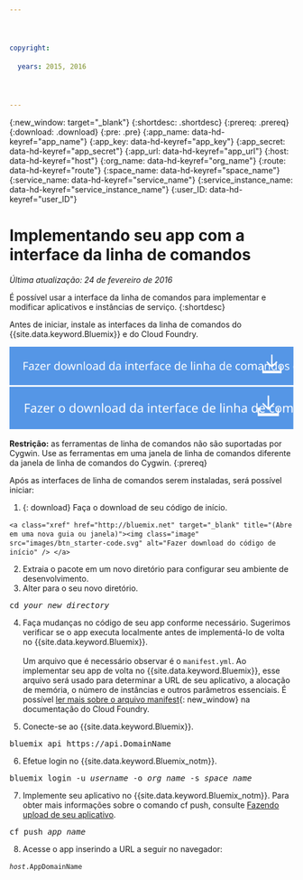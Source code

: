 ```yaml
---

 

copyright:

  years: 2015, 2016

 

---
```


{:new_window: target="_blank"}
{:shortdesc: .shortdesc}
{:prereq: .prereq}
{:download: .download}
{:pre: .pre}
{:app_name: data-hd-keyref="app_name"}
{:app_key: data-hd-keyref="app_key"}
{:app_secret: data-hd-keyref="app_secret"}
{:app_url: data-hd-keyref="app_url"}
{:host: data-hd-keyref="host"}
{:org_name: data-hd-keyref="org_name"}
{:route: data-hd-keyref="route"}
{:space_name: data-hd-keyref="space_name"}
{:service_name: data-hd-keyref="service_name"}
{:service_instance_name: data-hd-keyref="service_instance_name"}
{:user_ID: data-hd-keyref="user_ID"}

# Implementando seu app com a interface da linha de comandos
*Última atualização: 24 de fevereiro de 2016*

É possível usar a interface da linha de comandos para implementar e modificar aplicativos e instâncias de serviço.
{:shortdesc}

Antes de iniciar, instale as interfaces da linha de comandos do {{site.data.keyword.Bluemix}} e do Cloud Foundry.

<p>
<a class="xref" href="http://clis.ng.bluemix.net/ui/home.html" target="_blank" title="(Abre em uma nova guia ou janela)"><img class="image" src="images/btn_bx_commandline.svg" alt="Fazer download da interface da linha de comandos do {{site.data.keyword.Bluemix}} " /></a> <a class="xref" href="https://github.com/cloudfoundry/cli/releases" target="_blank" title="(Abre em uma nova guia ou janela)"><img class="image" src="images/btn_cf_commandline.svg" alt="Fazer download da interface da linha de comandos do Cloud Foundry" /> </a>
</p>

**Restrição:** as ferramentas de linha de comandos não são suportadas por Cygwin. Use as ferramentas em uma janela de linha de comandos diferente da janela de linha de comandos do Cygwin.
{:prereq}

Após as interfaces de linha de comandos serem instaladas, será possível iniciar:

  1. {: download} Faça o download de seu código de início. 
      
    <a class="xref" href="http://bluemix.net" target="_blank" title="(Abre em uma nova guia ou janela)"><img class="image" src="images/btn_starter-code.svg" alt="Fazer download do código de início" /> </a>
  
  2. Extraia o pacote em um novo diretório para configurar seu
ambiente de desenvolvimento.
  3. Alter para o seu novo diretório.
  
  <pre class="pre">cd <var class="keyword varname">your_new_directory</var></pre>
  
   4.  Faça mudanças no código de seu app conforme necessário. Sugerimos verificar se o app executa localmente antes de implementá-lo de volta no {{site.data.keyword.Bluemix}}.<br><br>Um arquivo que é necessário observar é o `manifest.yml`. Ao implementar seu app de volta no {{site.data.keyword.Bluemix}}, esse arquivo será usado para determinar a URL de seu aplicativo, a alocação de memória, o número de instâncias e outros parâmetros essenciais. É possível [ler mais sobre o arquivo manifest](https://docs.cloudfoundry.org/devguide/deploy-apps/manifest.html){: new_window} na documentação do Cloud Foundry.
  
  5. Conecte-se ao {{site.data.keyword.Bluemix}}.
  
  <pre class="pre">bluemix api https://api.<span class="keyword" data-hd-keyref="DomainName">DomainName</span></pre>
  
  6. Efetue login no {{site.data.keyword.Bluemix_notm}}.
 
  <pre class="pre">bluemix login -u <var class="keyword varname" data-hd-keyref="user_ID">username</var> -o <var class="keyword varname" data-hd-keyref="org_name">org_name</var> -s <var class="keyword varname" data-hd-keyref="space_name">space_name</var></pre>
  
  7. Implemente seu aplicativo no {{site.data.keyword.Bluemix_notm}}. Para obter mais informações sobre o comando cf push, consulte [Fazendo upload de seu aplicativo](./upload_app.html).
  
  <pre class="pre">cf push <var class="keyword varname" data-hd-keyref="app_name">app_name</var></pre>
  
  8. Acesse o app inserindo a URL a seguir no
navegador:
  
  <pre class="codeblock"><code><var class="keyword varname" data-hd-keyref="host">host</var>.<span class="keyword" data-hd-keyref="APPDomain">AppDomainName</span></code></pre>
